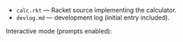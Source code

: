 - `calc.rkt` — Racket source implementing the calculator.
- `devlog.md` — development log (initial entry included).



Interactive mode (prompts enabled):
